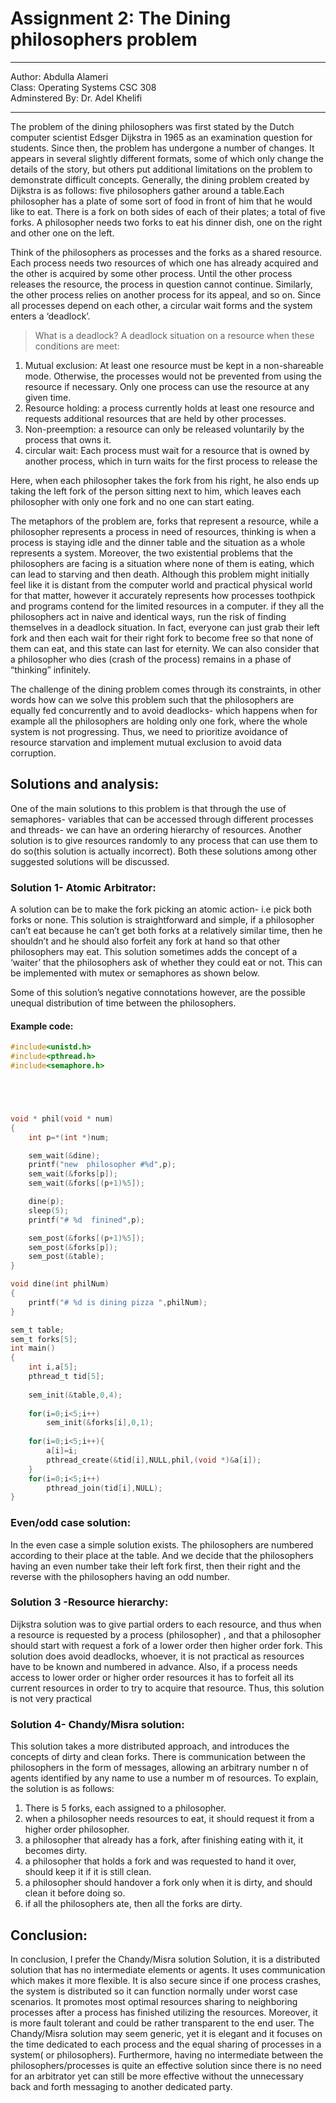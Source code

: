 # Assignment 2: The Dining philosophers problem 
---
Author: Abdulla Alameri   
Class: Operating Systems CSC 308    
Adminstered By: Dr. Adel Khelifi    

---

The problem of the dining philosophers was first stated by the Dutch computer scientist Edsger Dijkstra in 1965 as an examination question for students. Since then, the problem has undergone a number of changes. It appears in several slightly different formats, some of which only change the details of the story, but others put additional limitations on the problem to demonstrate difficult concepts. 
Generally, the dining problem created by Dijkstra is as follows: five philosophers gather around a table.Each philosopher has a plate of some sort of food in front of him that he would like to eat. There is a fork on both sides of each of their plates; a total of five forks. A philosopher needs two forks to eat his dinner dish, one on the right and other one on the left. 

Think of the philosophers as processes and the forks as a shared resource. Each process needs two resources of which one has already acquired and the other is acquired by some other process. Until the other process releases the resource, the process in question cannot continue. Similarly, the other process relies on another process for its appeal, and so on. Since all processes depend on each other, a circular wait forms and the system enters a ‘deadlock’.

> What is a deadlock?
A deadlock situation on a resource when these conditions are meet: 
1.    Mutual exclusion: At least one resource must be kept in a non-shareable mode. Otherwise, the processes would not be prevented from using the resource if necessary. Only one process can use the resource at any given time.
2.    Resource holding: a process currently holds at least one resource and requests additional resources that are held by other processes.
3.    Non-preemption: a resource can only be released voluntarily by the process that owns it.
4.    circular wait: Each process must wait for a resource that is owned by another process, which in turn waits for the first process to release the 


Here, when each philosopher takes the fork from his right, he also ends up taking the left fork of the person sitting next to him, which leaves each philosopher with only one fork and no one can start eating.


The metaphors of the problem are, forks that represent a resource, while a philosopher represents a process in need of resources, thinking is when a process is staying idle and the dinner table and the situation as a whole represents a system. 
Moreover, the two existential problems that the philosophers are facing is a situation where none of them is eating, which can lead to starving and then death. Although this problem might initially feel like it is distant from the computer world and practical physical world for that matter, however it accurately represents how processes toothpick and programs contend for the limited resources in a computer. 
if they all the philosophers act in naive and identical ways, run the risk of finding themselves in a deadlock situation. In fact, everyone can just grab their left fork and then each wait for their right fork to become free so that none of them can eat, and this state can last for eternity. We can also consider that a philosopher who dies (crash of the process) remains in a phase of “thinking” infinitely. 

The challenge of the dining problem comes through its constraints, in other words how can we solve this problem such that the philosophers are equally fed  concurrently and to avoid deadlocks- which happens when for example all the philosophers are holding only one fork, where the whole system is not progressing. Thus, we need to prioritize avoidance of resource starvation and implement mutual exclusion to avoid data corruption.

## Solutions and analysis:

One of the main solutions to this problem is that through the use of semaphores- variables that can be accessed through different processes and threads- we can have an ordering hierarchy of resources. Another solution is to give resources randomly to any process that can use them to do so(this solution is actually incorrect). Both these solutions among other suggested solutions will be discussed. 

### Solution 1- Atomic Arbitrator:

A solution can be to make the fork picking an atomic action- i.e pick both forks or none. This solution is straightforward and simple, if a philosopher can’t eat because he can’t get both forks at a relatively similar time, then he shouldn’t and he should also forfeit any fork at hand so that other philosophers may eat. This solution sometimes adds the concept of a ‘waiter’ that the philosophers ask of whether they could eat or not. This can be implemented with mutex or semaphores as shown below.

Some of this solution’s negative connotations however, are the possible unequal distribution of time between the philosophers. 

#### Example code:    

```c
#include<unistd.h>
#include<pthread.h>
#include<semaphore.h>





void * phil(void * num)
{
	int p=*(int *)num;

	sem_wait(&dine);
	printf("new  philosopher #%d",p);
	sem_wait(&forks[p]);
	sem_wait(&forks[(p+1)%5]);

	dine(p);
	sleep(5);
	printf("# %d  finined",p);

	sem_post(&forks[(p+1)%5]);
	sem_post(&forks[p]);
	sem_post(&table);
}

void dine(int philNum)
{
	printf("# %d is dining pizza ",philNum);
}

sem_t table;
sem_t forks[5];
int main()
{
	int i,a[5];
	pthread_t tid[5];
	
	sem_init(&table,0,4);
	
	for(i=0;i<5;i++)
		sem_init(&forks[i],0,1);
		
	for(i=0;i<5;i++){
		a[i]=i;
		pthread_create(&tid[i],NULL,phil,(void *)&a[i]);
	}
	for(i=0;i<5;i++)
		pthread_join(tid[i],NULL);
}
```

### Even/odd case solution:
In the even case a simple solution exists. The philosophers are numbered according to their place at the table. And we decide that the philosophers having an even number take their left fork first, then their right and the reverse with the philosophers having an odd number.


### Solution 3 -Resource hierarchy: 

Dijkstra solution was to give partial orders to each resource, and thus when a resource is requested by a process (philosopher) , and that a philosopher should start with request a fork of a lower order then higher order fork. This solution does avoid deadlocks, whoever, it is not practical as resources have to be known and numbered in advance. Also, if a process needs access to lower order or higher order resources it has to forfeit all its current resources in order to try to acquire that resource.  Thus, this solution is not very practical 

### Solution 4- Chandy/Misra solution: 

This solution takes a more distributed approach, and introduces the concepts of dirty and clean forks. There is communication between the philosophers in the form of messages, allowing an arbitrary number n of agents identified by any name to use a number m of resources.
To explain, the solution is as follows:
1.    There is 5 forks, each assigned to a philosopher.
2.    when a philosopher needs resources to eat, it should request it from a higher order philosopher.
3.    a philosopher that already has a fork, after finishing eating with it, it becomes dirty.
4.    a philosopher that holds a fork and was requested to hand it over, should keep it if it is still clean.
5.    a philosopher should handover a fork only when it is dirty, and should clean it before doing so. 
6.    if all the philosophers ate, then all the forks are dirty.


## Conclusion: 

In conclusion, I prefer the Chandy/Misra solution Solution, it is a distributed solution that has no intermediate elements or agents. It uses communication which makes it more flexible. It is also secure since if one process crashes, the system is distributed so it can function normally under worst case scenarios. It promotes most optimal resources sharing to neighboring processes after a process has finished utilizing the resources. Moreover, it is more fault tolerant and could be rather transparent to the end user. 
The Chandy/Misra solution may seem generic, yet it is elegant and it focuses on the time dedicated to each process and the equal sharing of processes in a system( or philosophers). Furthermore, having no intermediate between the philosophers/processes is quite an effective solution since there is no need for an arbitrator yet can still be more effective without the unnecessary back and forth messaging to another dedicated party. 
